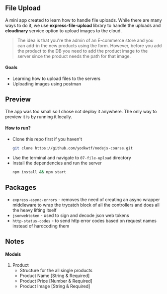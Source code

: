 ## File Upload

A mini app created to learn how to handle file uploads. While there are many ways to do it, we use **express-file-upload** library to handle the uploads and **cloudinary** service option to upload images to the cloud.

> The idea is that you're the admin of an E-commerce store and you can add-in the new products using the form. However, before you add the product to the DB you need to add the product image to the server since the product needs the path for that image.

#### Goals

- Learning how to upload files to the servers
- Uploading images using postman

## Preview

The app was too small so I chose not deploy it anywhere. The only way to preview it is by running it locally.

#### How to run?

- Clone this repo first if you haven't
  ```bash
  git clone https://github.com/yodkwtf/nodejs-course.git
  ```
- Use the terminal and navigate to `07-file-upload` directory
- Install the dependencies and run the server
  ```bash
  npm install && npm start
  ```

## Packages

- `express-async-errors` - removes the need of creating an async wrapper middleware to wrap the trycatch block of all the controllers and does all the heavy lifting itself
- `jsonwebtoken` - used to sign and decode json web tokens
- `http-status-codes` - to send http error codes based on request names instead of hardcoding them

## Notes

#### Models

1. Product
   - Structure for the all single products
   - Product Name [String & Required]
   - Product Price [Number & Required]
   - Product Image [String & Required]
